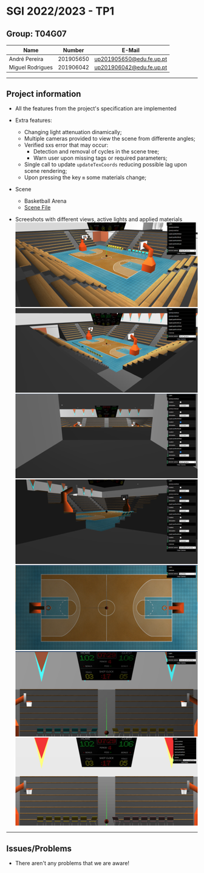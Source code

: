 # SGI 2022/2023 - TP1

## Group: T04G07

| Name             | Number    | E-Mail                   |
| ---------------- | --------- | ------------------------ |
| André Pereira    | 201905650 | up201905650@edu.fe.up.pt |
| Miguel Rodrigues | 201906042 | up201906042@edu.fe.up.pt |

----

## Project information

- All the features from the project's specification are implemented
- Extra features:
  - Changing light attenuation dinamically;
  - Multiple cameras provided to view the scene from differente angles;
  - Verified sxs error that may occur:
    - Detection and removal of cycles in the scene tree;
    - Warn user upon missing tags or required parameters;
  - Single call to update `updateTexCoords` reducing possible lag upon scene rendering;
  - Upon pressing the key `m` some materials change;


- Scene
  - Basketball Arena
  - [Scene File](./scenes/basketball.xml)

- Screeshots with different views, active lights and applied materials
![Front view all lights](./screenshots/scene1.png)
![Back view all lights](./screenshots/scene2.png)
![Door view spot lights](./screenshots/scene3.png)
![Field view spot lights](./screenshots/scene4.png)
![Top ortho view spot lights](./screenshots/scene5.png)
![Back ortho view spot lights](./screenshots/scene6.png)
![Back ortho view all lights with material change](./screenshots/scene7.png)

----

## Issues/Problems

- There aren't any problems that we are aware!
